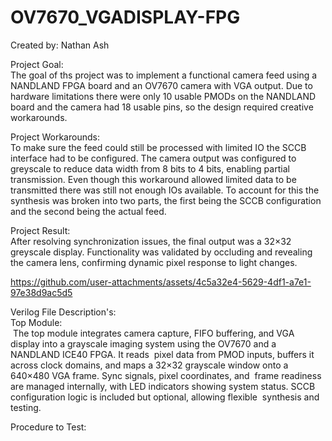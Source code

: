 # OV7670_VGADISPLAY-FPG
Created by: Nathan Ash

Project Goal:<br/>
The goal of ths project was to implement a functional camera feed using a NANDLAND FPGA board and an OV7670 camera with VGA output. Due to hardware limitations there were only 10 usable PMODs on the NANDLAND board and the camera had 18 usable pins, so the design required creative workarounds.

Project Workarounds:<br/>
To make sure the feed could still be processed with limited IO the SCCB interface had to be configured. The camera output was configured to greyscale to reduce data width from 8 bits to 4 bits, enabling partial transmission. Even though this workaround allowed limited data to be transmitted there was still not enough IOs available. To account for this the synthesis was broken into two parts, the first being the SCCB configuration and the second being the actual feed.

Project Result:<br/>
After resolving synchronization issues, the final output was a 32×32 greyscale display. Functionality was validated by occluding and revealing the camera lens, confirming dynamic pixel response to light changes.


https://github.com/user-attachments/assets/4c5a32e4-5629-4df1-a7e1-97e38d9ac5d5

Verilog File Description's:<br/>
Top Module:<br/>
&nbsp;The top module integrates camera capture, FIFO buffering, and VGA display into a grayscale imaging system using the OV7670 and a NANDLAND ICE40 FPGA. It reads &nbsp;pixel data from PMOD inputs, buffers it across clock domains, and maps a 32×32 grayscale window onto a 640×480 VGA frame. Sync signals, pixel coordinates, and &nbsp;frame readiness are managed internally, with LED indicators showing system status. SCCB configuration logic is included but optional, allowing flexible &nbsp;synthesis and testing.
  



Procedure to Test:



